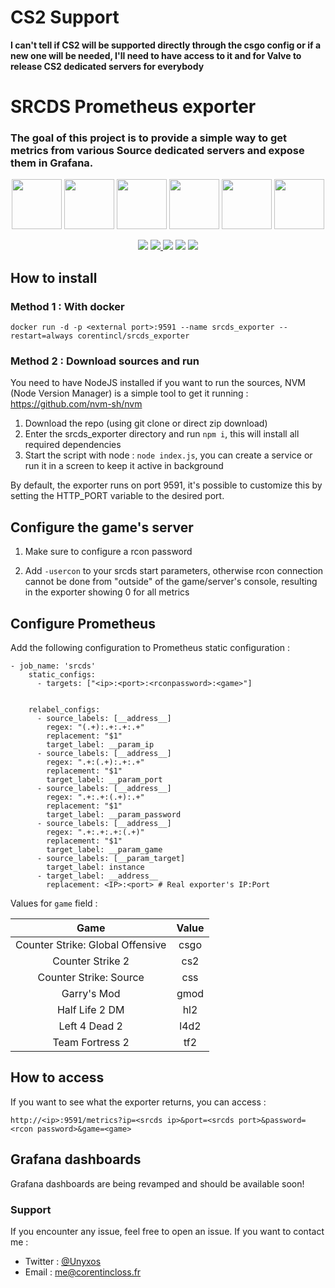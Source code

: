 # CS2 Support
**I can't tell if CS2 will be supported directly through the csgo config or if a new one will be needed, I'll need to have access to it and for Valve to release CS2 dedicated servers for everybody**

# SRCDS Prometheus exporter
### The goal of this project is to provide a simple way to get metrics from various Source dedicated servers and expose them in Grafana.
<p align="center">
    <img src="./images/csgo.png" height="80">
    <img src="./images/css.png" height="80">
    <img src="./images/gmod.png" height="80">
    <img src="./images/hl2.png" height="80">
    <img src="./images/l4d2.png" height="80">
    <img src="./images/tf2.png" height="80">
</p>
<p align="center">
  <img src="https://img.shields.io/github/stars/unyxos/srcds_exporter?style=social">
  <a href="https://hub.docker.com/r/corentincl/srcds_exporter" alt="Activity">
    <img src="https://img.shields.io/docker/pulls/corentincl/srcds_exporter?logo=docker"/>
  </a>
  <img src="https://img.shields.io/docker/v/corentincl/srcds_exporter?logo=docker&sort=semver">
  <img src="https://img.shields.io/docker/image-size/corentincl/srcds_exporter/latest?logo=docker">
  <img src="https://img.shields.io/docker/stars/corentincl/srcds_exporter?logo=docker">
</p>

## How to install

### Method 1 : With docker
`docker run -d -p <external port>:9591 --name srcds_exporter --restart=always corentincl/srcds_exporter`

### Method 2 : Download sources and run

You need to have NodeJS installed if you want to run the sources, NVM (Node Version Manager) is a simple tool to get it running : https://github.com/nvm-sh/nvm

1. Download the repo (using git clone or direct zip download)
2. Enter the srcds_exporter directory and run `npm i`, this will install all required dependencies
3. Start the script with node : `node index.js`, you can create a service or run it in a screen to keep it active in background

By default, the exporter runs on port 9591, it's possible to customize this by setting the HTTP_PORT variable to the desired port.

## Configure the game's server

1. Make sure to configure a rcon password

2. Add `-usercon` to your srcds start parameters, otherwise rcon connection cannot be done from "outside" of the game/server's console, resulting in the exporter showing 0 for all metrics

## Configure Prometheus

Add the following configuration to Prometheus static configuration :

```
- job_name: 'srcds'
    static_configs:
      - targets: ["<ip>:<port>:<rconpassword>:<game>"]


    relabel_configs:
      - source_labels: [__address__]
        regex: "(.+):.+:.+:.+"
        replacement: "$1"
        target_label: __param_ip
      - source_labels: [__address__]
        regex: ".+:(.+):.+:.+"
        replacement: "$1"
        target_label: __param_port
      - source_labels: [__address__]
        regex: ".+:.+:(.+):.+"
        replacement: "$1"
        target_label: __param_password
      - source_labels: [__address__]
        regex: ".+:.+:.+:(.+)"
        replacement: "$1"
        target_label: __param_game
      - source_labels: [__param_target]
        target_label: instance
      - target_label: __address__
        replacement: <IP>:<port> # Real exporter's IP:Port
```

Values for `game` field :

| Game   |      Value      |
|:----------:|:-------------:|
| Counter Strike: Global Offensive |  csgo |
| Counter Strike 2 | cs2 |
| Counter Strike: Source |    css   |
| Garry's Mod |    gmod   |
| Half Life 2 DM |    hl2   |
| Left 4 Dead 2 |    l4d2   |
| Team Fortress 2 |    tf2   |

## How to access

If you want to see what the exporter returns, you can access :

 `http://<ip>:9591/metrics?ip=<srcds ip>&port=<srcds port>&password=<rcon password>&game=<game>`

## Grafana dashboards

Grafana dashboards are being revamped and should be available soon!

### Support

If you encounter any issue, feel free to open an issue.
If you want to contact me :

* Twitter : [@Unyxos](https://twitter.com/Unyxos)
* Email : [me@corentincloss.fr](mailto://me@corentincloss.fr)
